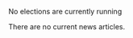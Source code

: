 &#13;&#13;&#13;&#13;&#13;
&#13;&#13;&#13;No elections are currently running&#13;&#13;	&#13;	&#13;
&#13;&#13;&#13;&#13;&#13;&#13;

&#13;&#13;&#13;There are no current news articles.&#13;&#13;&#13;&#13;
 
&#13;&#13;&#13;&#13;&#13;&#13;&#13;&#13;&#13;&#13;&#13;
